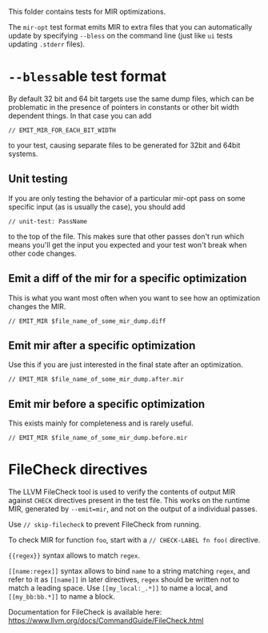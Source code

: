 This folder contains tests for MIR optimizations.

The `mir-opt` test format emits MIR to extra files that you can automatically update by specifying
`--bless` on the command line (just like `ui` tests updating `.stderr` files).

# `--bless`able test format

By default 32 bit and 64 bit targets use the same dump files, which can be problematic in the
presence of pointers in constants or other bit width dependent things. In that case you can add

```
// EMIT_MIR_FOR_EACH_BIT_WIDTH
```

to your test, causing separate files to be generated for 32bit and 64bit systems.

## Unit testing

If you are only testing the behavior of a particular mir-opt pass on some specific input (as is
usually the case), you should add

```
// unit-test: PassName
```

to the top of the file. This makes sure that other passes don't run which means you'll get the input
you expected and your test won't break when other code changes.

## Emit a diff of the mir for a specific optimization

This is what you want most often when you want to see how an optimization changes the MIR.

```
// EMIT_MIR $file_name_of_some_mir_dump.diff
```

## Emit mir after a specific optimization

Use this if you are just interested in the final state after an optimization.

```
// EMIT_MIR $file_name_of_some_mir_dump.after.mir
```

## Emit mir before a specific optimization

This exists mainly for completeness and is rarely useful.

```
// EMIT_MIR $file_name_of_some_mir_dump.before.mir
```

# FileCheck directives

The LLVM FileCheck tool is used to verify the contents of output MIR against `CHECK` directives
present in the test file. This works on the runtime MIR, generated by `--emit=mir`, and not
on the output of a individual passes.

Use `// skip-filecheck` to prevent FileCheck from running.

To check MIR for function `foo`, start with a `// CHECK-LABEL fn foo(` directive.

`{{regex}}` syntax allows to match `regex`.

`[[name:regex]]` syntax allows to bind `name` to a string matching `regex`, and refer to it
as `[[name]]` in later directives, `regex` should be written not to match a leading space.
Use `[[my_local:_.*]]` to name a local, and `[[my_bb:bb.*]]` to name a block.

Documentation for FileCheck is available here: https://www.llvm.org/docs/CommandGuide/FileCheck.html
